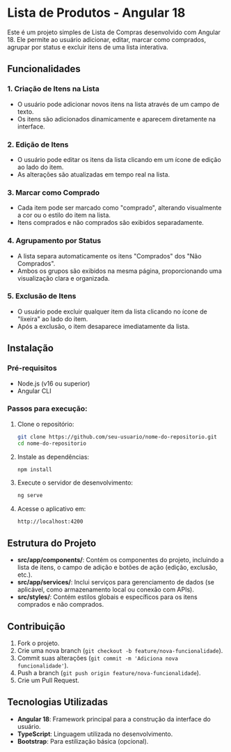 # Lista de Produtos - Angular 18

Este é um projeto simples de Lista de Compras desenvolvido com Angular 18. Ele permite ao usuário adicionar, editar, marcar como comprados, agrupar por status e excluir itens de uma lista interativa.

## Funcionalidades

### 1. Criação de Itens na Lista
- O usuário pode adicionar novos itens na lista através de um campo de texto.
- Os itens são adicionados dinamicamente e aparecem diretamente na interface.

### 2. Edição de Itens
- O usuário pode editar os itens da lista clicando em um ícone de edição ao lado do item.
- As alterações são atualizadas em tempo real na lista.

### 3. Marcar como Comprado
- Cada item pode ser marcado como "comprado", alterando visualmente a cor ou o estilo do item na lista.
- Itens comprados e não comprados são exibidos separadamente.

### 4. Agrupamento por Status
- A lista separa automaticamente os itens "Comprados" dos "Não Comprados".
- Ambos os grupos são exibidos na mesma página, proporcionando uma visualização clara e organizada.

### 5. Exclusão de Itens
- O usuário pode excluir qualquer item da lista clicando no ícone de "lixeira" ao lado do item.
- Após a exclusão, o item desaparece imediatamente da lista.

## Instalação

### Pré-requisitos
- Node.js (v16 ou superior)
- Angular CLI

### Passos para execução:

1. Clone o repositório:
    ```bash
    git clone https://github.com/seu-usuario/nome-do-repositorio.git
    cd nome-do-repositorio
    ```

2. Instale as dependências:
    ```bash
    npm install
    ```

3. Execute o servidor de desenvolvimento:
    ```bash
    ng serve
    ```

4. Acesse o aplicativo em:
    ```
    http://localhost:4200
    ```

## Estrutura do Projeto

- **src/app/components/**: Contém os componentes do projeto, incluindo a lista de itens, o campo de adição e botões de ação (edição, exclusão, etc.).
- **src/app/services/**: Inclui serviços para gerenciamento de dados (se aplicável, como armazenamento local ou conexão com APIs).
- **src/styles/**: Contém estilos globais e específicos para os itens comprados e não comprados.

## Contribuição

1. Fork o projeto.
2. Crie uma nova branch (`git checkout -b feature/nova-funcionalidade`).
3. Commit suas alterações (`git commit -m 'Adiciona nova funcionalidade'`).
4. Push a branch (`git push origin feature/nova-funcionalidade`).
5. Crie um Pull Request.

## Tecnologias Utilizadas

- **Angular 18**: Framework principal para a construção da interface do usuário.
- **TypeScript**: Linguagem utilizada no desenvolvimento.
- **Bootstrap**: Para estilização básica (opcional).
